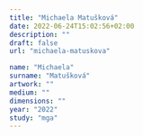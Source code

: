 ```yaml
---
title: "Michaela Matušková"
date: 2022-06-24T15:02:56+02:00
description: ""
draft: false
url: "michaela-matuskova"

name: "Michaela"
surname: "Matušková"
artwork: ""
medium: ""
dimensions: ""
year: "2022"
study: "mga"
---
```

